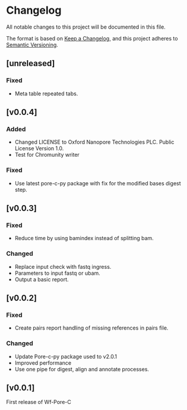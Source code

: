 # Changelog
All notable changes to this project will be documented in this file.

The format is based on [Keep a Changelog](https://keepachangelog.com/en/1.0.0/),
and this project adheres to [Semantic Versioning](https://semver.org/spec/v2.0.0.html).

## [unreleased]
### Fixed
- Meta table repeated tabs.

## [v0.0.4]
### Added
- Changed LICENSE to Oxford Nanopore Technologies PLC. Public License Version 1.0.
- Test for Chromunity writer
### Fixed
- Use latest pore-c-py package with fix for the modified bases digest step.
  
## [v0.0.3]
### Fixed
- Reduce time by using bamindex instead of splitting bam.
### Changed
- Replace input check with fastq ingress.
- Parameters to input fastq or ubam.
- Output a basic report.

## [v0.0.2]
### Fixed
- Create pairs report handling of missing references in pairs file.
### Changed
- Update Pore-c-py package used to v2.0.1
- Improved performance
- Use one pipe for digest, align and annotate processes.

## [v0.0.1]

First release of Wf-Pore-C
